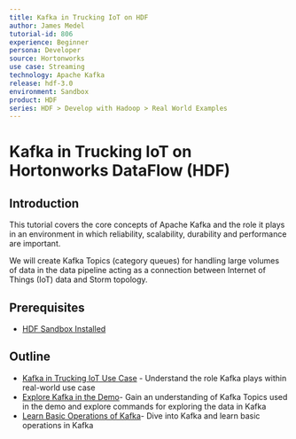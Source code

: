 ```yaml
---
title: Kafka in Trucking IoT on HDF
author: James Medel
tutorial-id: 806
experience: Beginner
persona: Developer
source: Hortonworks
use case: Streaming
technology: Apache Kafka
release: hdf-3.0
environment: Sandbox
product: HDF
series: HDF > Develop with Hadoop > Real World Examples
---
```


# Kafka in Trucking IoT on Hortonworks DataFlow (HDF)

## Introduction

This tutorial covers the core concepts of Apache Kafka and the role it plays in an environment in which reliability, scalability, durability and performance are important.

We will create Kafka Topics (category queues) for handling large volumes of data in the data pipeline acting as a connection between Internet of Things (IoT) data and Storm topology.

## Prerequisites

- [HDF Sandbox Installed](https://hortonworks.com/downloads/#sandbox)

## Outline

- [Kafka in Trucking IoT Use Case](https://hortonworks.com/tutorial/kafka-in-trucking-iot-on-hdf/section/1/) - Understand the role Kafka plays within real-world use case
- [Explore Kafka in the Demo](https://hortonworks.com/tutorial/kafka-in-trucking-iot-on-hdf/section/2/)- Gain an understanding of Kafka Topics used in the demo and explore commands for exploring the data in Kafka
- [Learn Basic Operations of Kafka](https://hortonworks.com/tutorial/kafka-in-trucking-iot-on-hdf/section/3/)- Dive into Kafka and learn basic operations in Kafka
